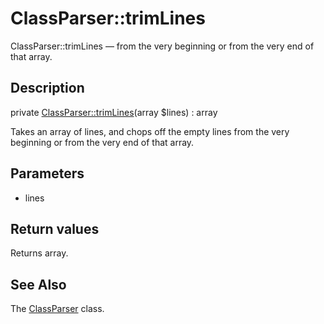ClassParser::trimLines
================

ClassParser::trimLines — from the very beginning or from the very end of that array.

Description
---------------


private [ClassParser::trimLines](https://github.com/lingtalfi/DocTools/blob/master/doc/api/DocTools/ClassParser/ClassParser/trimLines.md)(array $lines) : array




Takes an array of lines, and chops off the empty lines
from the very beginning or from the very end of that array.




Parameters
--------------


- lines
    


Return values
----------------

Returns array.









See Also
-----------

The [ClassParser](https://github.com/lingtalfi/DocTools/blob/master/doc/api/DocTools/ClassParser/ClassParser.md) class.
